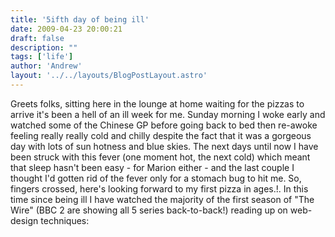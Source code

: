 ```yaml
---
title: '5ifth day of being ill'
date: 2009-04-23 20:00:21
draft: false
description: ""
tags: ['life']
author: 'Andrew'
layout: '../../layouts/BlogPostLayout.astro'
---
```


Greets folks, sitting here in the lounge at home waiting for the pizzas to arrive it's been a hell of an ill week for me. Sunday morning I woke early and watched some of the Chinese GP before going back to bed then re-awoke feeling really really cold and chilly despite the fact that it was a gorgeous day with lots of sun hotness and blue skies. The next days until now I have been struck with this fever (one moment hot, the next cold) which meant that sleep hasn't been easy - for Marion either - and the last couple I thought I'd gotten rid of the fever only for a stomach bug to hit me. So, fingers crossed, here's looking forward to my first pizza in ages.!. In this time since being ill I have watched the majority of the first season of "The Wire" (BBC 2 are showing all 5 series back-to-back!) reading up on web-design techniques:
